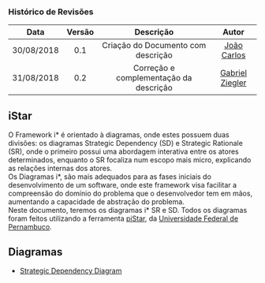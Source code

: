 [João Carlos]: https://github.com/joao4018
[Gabriel Ziegler]: https://github.com/gabrielziegler3

### Histórico de Revisões

| Data       | Versão | Descrição            |         Autor             |
|:----------:|:------:|:--------------------:|:-------------------------:|
| 30/08/2018 | 0.1 | Criação do Documento com descrição  | [João Carlos] |
| 31/08/2018 | 0.2 | Correção e complementação da descrição | [Gabriel Ziegler] |

## iStar

O Framework i* é orientado à diagramas, onde estes possuem duas divisões: os diagramas Strategic Dependency (SD) e Strategic Rationale (SR), onde o primeiro possui uma abordagem interativa entre os atores determinados, enquanto o SR focaliza num escopo mais micro, explicando as relações internas dos atores.<br>
Os Diagramas i*, são mais adequados para as fases iniciais do desenvolvimento de um software, onde este framework visa facilitar a compreensão do domínio do problema que o desenvolvedor tem em mãos, aumentando a capacidade de abstração do problema. <br> Neste documento, teremos os diagramas i* SR e SD. Todos os diagramas foram feitos utilizando a ferramenta [piStar](http://www.cin.ufpe.br/~jhcp/pistar/), da [Universidade Federal de Pernambuco](https://www.ufpe.br/).

## Diagramas

* [Strategic Dependency Diagram](Strategic-Dependency)
